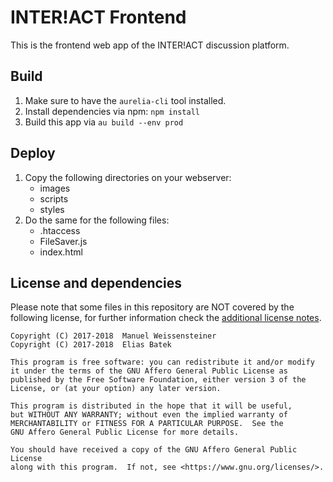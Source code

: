 # INTER!ACT Frontend

This is the frontend web app of the INTER!ACT discussion platform.

## Build

1. Make sure to have the `aurelia-cli` tool installed.
2. Install dependencies via npm: `npm install`
3. Build this app via `au build --env prod`

## Deploy

1. Copy the following directories on your webserver:
    * images
    * scripts
    * styles
2. Do the same for the following files:
    * .htaccess
    * FileSaver.js
    * index.html

## License and dependencies

Please note that some files in this repository are NOT covered by the following license,
for further information check the [additional license notes](LICENSE-ADDTITON).

    Copyright (C) 2017-2018  Manuel Weissensteiner
    Copyright (C) 2017-2018  Elias Batek

    This program is free software: you can redistribute it and/or modify
    it under the terms of the GNU Affero General Public License as
    published by the Free Software Foundation, either version 3 of the
    License, or (at your option) any later version.

    This program is distributed in the hope that it will be useful,
    but WITHOUT ANY WARRANTY; without even the implied warranty of
    MERCHANTABILITY or FITNESS FOR A PARTICULAR PURPOSE.  See the
    GNU Affero General Public License for more details.

    You should have received a copy of the GNU Affero General Public License
    along with this program.  If not, see <https://www.gnu.org/licenses/>.
